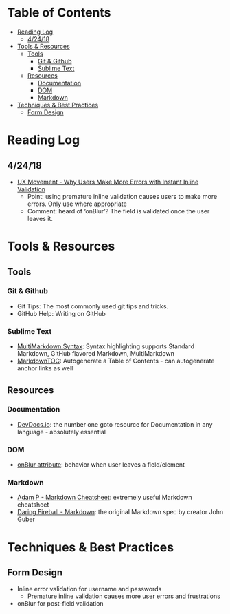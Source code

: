 # Table of Contents

<!-- MarkdownTOC -->

* [Reading Log](#reading-log)
    * [4/24/18](#42418)
* [Tools & Resources](#tools--resources)
    * [Tools](#tools)
        * [Git & Github](#git--github)
        * [Sublime Text](#sublime-text)
    * [Resources](#resources)
        * [Documentation](#documentation)
        * [DOM](#dom)
        * [Markdown](#markdown)
* [Techniques & Best Practices](#techniques--best-practices)
    * [Form Design](#form-design)

<!-- /MarkdownTOC -->

<a id="reading-log"></a>
# Reading Log

<a id="42418"></a>
## 4/24/18
* [UX Movement - Why Users Make More Errors with Instant Inline Validation](http://uxmovement.com/forms/why-users-make-more-errors-with-instant-inline-validation/?ref=webdesignernews.com) 
    * Point: using premature inline validation causes users to make more 
    errors. Only use where appropriate
    * Comment: heard of ‘onBlur’? The field is validated once the user 
    leaves it.

<a id="tools--resources"></a>
# Tools & Resources

<a id="tools"></a>
## Tools

<a id="git--github"></a>
### Git & Github
* Git Tips: The most commonly used git tips and tricks.
* GitHub Help: Writing on GitHub

<a id="sublime-text"></a>
### Sublime Text
* [MultiMarkdown Syntax](https://github.com/SublimeText-Markdown/MarkdownEditing): Syntax highlighting supports Standard Markdown, GitHub flavored Markdown, MultiMarkdown
* [MarkdownTOC](https://github.com/naokazuterada/MarkdownTOC): Autogenerate a Table of Contents - can autogenerate anchor links as well

<a id="resources"></a>
## Resources

<a id="documentation"></a>
### Documentation
* [DevDocs.io](https://devdocs.io): the number one goto resource for 
Documentation in any language - absolutely essential

<a id="dom"></a>
### DOM
* [onBlur attribute](https://devdocs.io/dom/globaleventhandlers/onblur): behavior when user leaves a field/element

<a id="markdown"></a>
### Markdown
* [Adam P - Markdown Cheatsheet](https://github.com/adam-p/markdown-here/wiki/Markdown-Cheatsheet): extremely useful Markdown cheatsheet
* [Daring Fireball - Markdown](https://daringfireball.net/projects/markdown/): the original Markdown spec by creator John Guber

<a id="techniques--best-practices"></a>
# Techniques & Best Practices

<a id="form-design"></a>
## Form Design
* Inline error validation for username and passwords
    * Premature inline validation causes more user errors and frustrations
* onBlur for post-field validation
